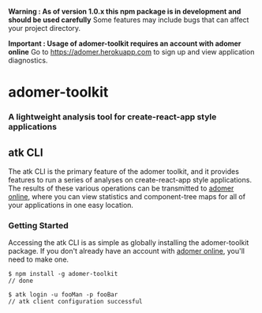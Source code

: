 __Warning : As of version 1.0.x this npm package is in development and should be used carefully__
Some features may include bugs that can affect your project directory.

__Important : Usage of adomer-toolkit requires an account with adomer online__
Go to https://adomer.herokuapp.com to sign up and view application diagnostics.

# adomer-toolkit
### A lightweight analysis tool for create-react-app style applications

## atk CLI
The atk CLI is the primary feature of the adomer toolkit, and it provides features to run a series of analyses on create-react-app style applications. The results of these various operations can be transmitted to [adomer online](https://adomer.herokuapp.com/), where you can view statistics and component-tree maps for all of your applications in one easy location. 

### Getting Started
Accessing the atk CLI is as simple as globally installing the adomer-toolkit package. If you don't already have an account with [adomer online](https://adomer.herokuapp.com/), you'll need to make one.

```
$ npm install -g adomer-toolkit
// done

$ atk login -u fooMan -p fooBar
// atk client configuration successful
```